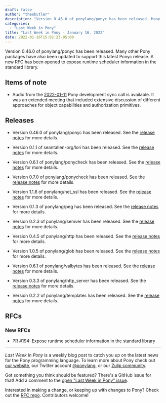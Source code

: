 ```yaml
---
draft: false
author: "theobutler"
description: "Version 0.46.0 of ponylang/ponyc has been released. Many other Pony packages have also been updated to support this latest Ponyc release. A new RFC has been opened to expose runtime scheduler information in the standard library."
categories:
  - "Last Week in Pony"
title: "Last Week in Pony - January 16, 2022"
date: 2022-01-16T15:02:23-05:00
---
```


Version 0.46.0 of ponylang/ponyc has been released. Many other Pony packages have also been updated to support this latest Ponyc release. A new RFC has been opened to expose runtime scheduler information in the standard library.

<!--more-->

## Items of note

- Audio from the [2022-01-11](https://sync-recordings.ponylang.io/r/2022-01-11.m4a) Pony development sync call is available. It was an extended meeting that included extensive discussion of different approaches for object capabilities and authorization primitives.

## Releases

- Version 0.46.0 of ponylang/ponyc has been released.
See the [release notes](https://github.com/ponylang/ponyc/releases/tag/0.46.0) for more details.

- Version 0.1.1 of seantallen-org/lori has been released.
See the [release notes](https://github.com/seantallen-org/lori/releases/tag/0.1.1) for more details.

- Version 0.6.1 of ponylang/ponycheck has been released.
See the [release notes](https://github.com/ponylang/ponycheck/releases/tag/0.6.1) for more details.

- Version 0.7.0 of ponylang/ponycheck has been released.
See the [release notes](https://github.com/ponylang/ponycheck/releases/tag/0.7.0) for more details.

- Version 1.1.8 of ponylang/net_ssl has been released.
See the [release notes](https://github.com/ponylang/net_ssl/releases/tag/1.1.8) for more details.

- Version 0.1.3 of ponylang/peg has been released.
See the [release notes](https://github.com/ponylang/peg/releases/tag/0.1.3) for more details.

- Version 0.2.3 of ponylang/semver has been released.
See the [release notes](https://github.com/ponylang/semver/releases/tag/0.2.3) for more details.

- Version 0.4.5 of ponylang/http has been released.
See the [release notes](https://github.com/ponylang/http/releases/tag/0.4.5) for more details.

- Version 1.0.5 of ponylang/glob has been released.
See the [release notes](https://github.com/ponylang/glob/releases/tag/1.0.5) for more details.

- Version 0.6.1 of ponylang/valbytes has been released.
See the [release notes](https://github.com/ponylang/valbytes/releases/tag/0.6.1) for more details.

- Version 0.3.3 of ponylang/http_server has been released.
See the [release notes](https://github.com/ponylang/http_server/releases/tag/0.3.3) for more details.

- Version 0.2.2 of ponylang/templates has been released.
See the [release notes](https://github.com/ponylang/templates/releases/tag/0.2.2) for more details.

## RFCs

### New RFCs

- [PR #194](https://github.com/ponylang/rfcs/pull/194): Expose runtime scheduler information in the standard library

---

_Last Week In Pony_ is a weekly blog post to catch you up on the latest news for the Pony programming language. To learn more about Pony check out [our website](https://ponylang.io), our Twitter account [@ponylang](https://twitter.com/ponylang), or our [Zulip community](https://ponylang.zulipchat.com).

Got something you think should be featured? There's a GitHub issue for that! Add a comment to the [open "Last Week in Pony" issue](https://github.com/ponylang/ponylang.github.io/issues?q=is%3Aissue+is%3Aopen+label%3Alast-week-in-pony).

Interested in making a change, or keeping up with changes to Pony? Check out the [RFC repo](https://github.com/ponylang/rfcs). Contributors welcome!
